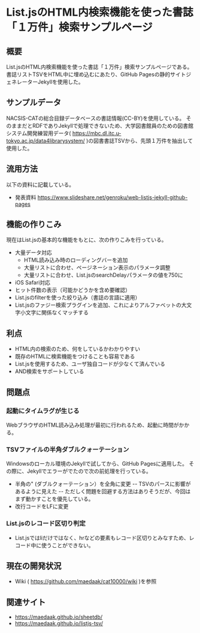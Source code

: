 # List.jsのHTML内検索機能を使った書誌「１万件」検索サンプルページ

## 概要
List.jsのHTML内検索機能を使った書誌「１万件」検索サンプルページである。<br>
書誌リストTSVをHTML中に埋め込むにあたり、GitHub Pagesの静的サイトジェネレーターJekyllを使用した。

## サンプルデータ
NACSIS-CATの総合目録データベースの書誌情報(CC-BY)を使用している。
そのままだとRDFでありJekyllで処理できないため、大学図書館員のための図書館システム開発練習用データ( https://mbc.dl.itc.u-tokyo.ac.jp/data4librarysystem/ )の図書書誌TSVから、先頭１万件を抽出して使用した。

## 流用方法
以下の資料に記載している。
- 発表資料 https://www.slideshare.net/genroku/web-listjs-jekyll-github-pages

## 機能の作りこみ
現在はList.jsの基本的な機能をもとに、次の作りこみを行っている。
- 大量データ対応
    - HTML読み込み時のローディングバーを追加
    - 大量リストに合わせ、ページネーション表示のパラメータ調整
    - 大量リストに合わせ、List.jsのsearchDelayパラメータの値を750に
- iOS Safari対応    
- ヒット件数の表示（可能かどうかを含め要確認）
- List.jsのfilterを使った絞り込み（書誌の言語に適用）
- List.jsのファジー検索プラグインを追加、これによりアルファベットの大文字小文字に関係なくマッチする

## 利点
- HTML内の検索のため、何をしているかわかりやすい
- 既存のHTMLに検索機能をつけることも容易である
- List.jsを使用するため、ユーザ独自コードが少なくて済んでいる
- AND検索をサポートしている

## 問題点
### 起動にタイムラグが生じる
WebブラウザのHTML読み込み処理が最初に行われるため、起動に時間がかかる。
### TSVファイルの半角ダブルクォーテーション
Windowsのローカル環境のJekyllで試してから、GitHub Pagesに適用した。
その際に、Jekyllでエラーがでたので次の前処理を行っている。
- 半角の" (ダブルクォーテーション）を全角に変更
-- TSVのパースに影響があるように見えた
-- ただしく問題を回避する方法はありそうだが、今回はまず動かすことを優先している。
- 改行コードをLFに変更
### List.jsのレコード区切り判定
- List.jsではliだけではなく、hrなどの要素もレコード区切りとみなすため、レコード中に使うことができない。

## 現在の開発状況
- Wiki ( https://github.com/maedaak/cat10000/wiki )を参照

## 関連サイト
- https://maedaak.github.io/sheetdb/
- https://maedaak.github.io/listjs-tsv/

